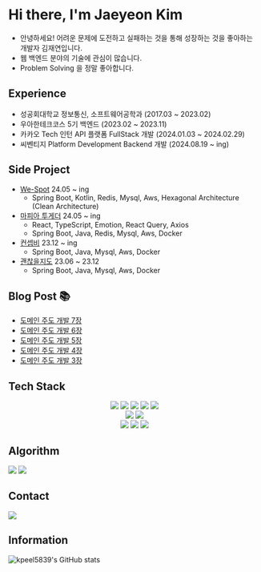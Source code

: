 # Hi there, I'm Jaeyeon Kim

- 안녕하세요! 어려운 문제에 도전하고 실패하는 것을 통해 성장하는 것을 좋아하는 개발자 김재연입니다.
- 웹 백엔드 분야의 기술에 관심이 많습니다.
- Problem Solving 을 정말 좋아합니다.

## Experience 

- 성공회대학교 정보통신, 소프트웨어공학과 (2017.03 ~ 2023.02)
- 우아한테크코스 5기 백엔드 (2023.02 ~ 2023.11)
- 카카오 Tech 인턴 API 플랫폼 FullStack 개발 (2024.01.03 ~ 2024.02.29)
- 씨벤티지 Platform Development Backend 개발 (2024.08.19 ~ ing)

## Side Project

- [We-Spot](https://github.com/YAPP-Github/WeSpot-Backend) 24.05 ~ ing
    - Spring Boot, Kotlin, Redis, Mysql, Aws, Hexagonal Architecture (Clean Architecture)
- [마피아 투게더](https://github.com/mafia-together) 24.05 ~ ing
    - React, TypeScript, Emotion, React Query, Axios
    - Spring Boot, Java, Redis, Mysql, Aws, Docker
- [컨셉비](https://github.com/ConceptBe/conceptbe-backend) 23.12 ~ ing
    - Spring Boot, Java, Mysql, Aws, Docker
- [괜찮을지도](https://github.com/woowacourse-teams/2023-map-befine) 23.06 ~ 23.12
    - Spring Boot, Java, Mysql, Aws, Docker

## Blog Post 📚

<!-- BLOG-POST-LIST:START -->
- [도메인 주도 개발 7장](https://velog.io/@kpeel5839/%EB%8F%84%EB%A9%94%EC%9D%B8-%EC%A3%BC%EB%8F%84-%EA%B0%9C%EB%B0%9C-7%EC%9E%A5)
- [도메인 주도 개발 6장](https://velog.io/@kpeel5839/DDD-6%EC%9E%A5)
- [도메인 주도 개발 5장](https://velog.io/@kpeel5839/%EB%8F%84%EB%A9%94%EC%9D%B8-%EC%A3%BC%EB%8F%84-%EA%B0%9C%EB%B0%9C-5%EC%9E%A5)
- [도메인 주도 개발 4장](https://velog.io/@kpeel5839/%EB%8F%84%EB%A9%94%EC%9D%B8-%EC%A3%BC%EB%8F%84-%EA%B0%9C%EB%B0%9C-4%EC%9E%A5)
- [도메인 주도 개발 3장](https://velog.io/@kpeel5839/%EB%8F%84%EB%A9%94%EC%9D%B8-%EC%A3%BC%EB%8F%84-%EA%B0%9C%EB%B0%9C-3%EC%9E%A5)
<!-- BLOG-POST-LIST:END -->

## Tech Stack

<p align="center">
  <img src="https://img.shields.io/badge/Java-007396?style=flat-square&logo=Java&logoColor=white"/></a>
  <img src="https://img.shields.io/badge/Kotlin-7F52FF?style=flat-square&logo=Kotlin&logoColor=white"/></a>
  <img src="https://img.shields.io/badge/SpringBoot-6DB33F?style=flat-square&logo=SpringBoot&logoColor=white"/></a>
  <img src="https://img.shields.io/badge/Spring_Data_JPA-6DB33F?style=flat-square&logo=Spring&logoColor=white"/></a>
  <img src="https://img.shields.io/badge/JUnit5-25A162?style=flat-square&logo=JUnit5&logoColor=white"/></a>
  <br>
  <img src="https://img.shields.io/badge/Mysql-4479A1?style=flat-square&logo=MySql&logoColor=white"/></a> 
  <img src="https://img.shields.io/badge/PostgreSQL-4169E1?style=flat-square&logo=PostgreSQL&logoColor=white"/></a> 
  <br>
  <img src="https://img.shields.io/badge/Docker-2496ED?style=flat-square&logo=Docker&logoColor=white"/></a>
  <img src="https://img.shields.io/badge/Amazon_AWS-232F3E?style=flat-square&logo=AmazonAWS&logoColor=white"/></a>
  <img src="https://img.shields.io/badge/GitHub_Actions-2088FF?style=flat-square&logo=GitHubActions&logoColor=white"/></a>
</p>

## Algorithm
[![](http://mazassumnida.wtf/api/v2/generate_badge?boj=kpeel5839&height=100)](https://solved.ac/profile/kpeel5839)
[![](https://leetcard.jacoblin.cool/suheelove?theme=dark&font=Smooch%20Sans&ext=heatmap)](https://leetcode.com/suheelove/)

## Contact

[![](https://camo.githubusercontent.com/2f72ba2491aa518a94b56d77b0b1b667b7d8c43fe20f4bd502af45ab9704d35f/68747470733a2f2f696d672e736869656c64732e696f2f62616467652f6d61696c2d6666666666663f7374796c653d666c61742d737175617265266c6f676f3d476d61696c266c6f676f436f6c6f723d303030303030)](mailto:yshert0605@gmail.com)

## Information

![kpeel5839's GitHub stats](https://github-readme-stats.vercel.app/api?username=kpeel5839&&show_icons=true&theme=vue&height=100)
